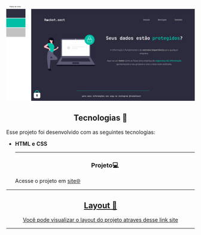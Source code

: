 <p align="center">
  <img alt="images" src="./Desafio - Avançado e acessível.png" width="700px">

</p>



<!--  -->


<h2 align="center">Tecnologias 🚀</h2>
   
<p>Esse projeto foi desenvolvido com as seguintes tecnologias:</p>

- **HTML** **e** **CSS**

  
  ---
  <h3 align="center">Projeto💻 </h3>
  <p>Acesse o projeto em <a href="https://micaela-marques.github.io/projeto01-extra/"> site🌐
  </p>






---

<h2 align="center">Layout 🎨</h2>

 

   <p align="center">Você pode visualizar o layout do projeto atraves desse link  <a href="https://figma.com"> site
   
 

---
